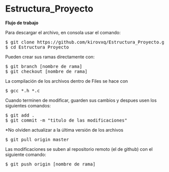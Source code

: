 # Estructura_Proyecto

<b>Flujo de trabajo</b>

Para descargar el archivo, en consola usar el comando:
<pre>$ git clone https://github.com/kirovxq/Estructura_Proyecto.git
$ cd Estructura_Proyecto</pre>

Pueden crear sus ramas directamente con:
<pre>$ git branch [nombre de rama]
$ git checkout [nombre de rama]</pre>

La compilación de los archivos dentro de Files se hace con

<pre>$ gcc *.h *.c</pre>

Cuando terminen de modificar, guarden sus cambios y despues usen los siguientes comandos:
<pre>$ git add .
$ git commit -m "titulo de las modificaciones"</pre>
*No olviden actualizar a la última versión de los archivos
<pre>$ git pull origin master</pre>
Las modificaciones se suben al repositorio remoto (el de github) con el siguiente comando:
<pre>$ git push origin [nombre de rama]</pre>
